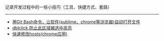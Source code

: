 记录开发过程中的一些小技巧（工具、快捷方式、套路）

----

+ [用Git Bash命令，让软件(sublime、chrome等浏览器)自动打开文件](https://github.com/yongheng2016/skills/issues/1)
+ [dblclick 防止此区域被选中高亮](https://github.com/yongheng2016/skills/issues/2)
+ [快速修改hosts(chrome应用)](https://github.com/yongheng2016/skills/issues/3)
